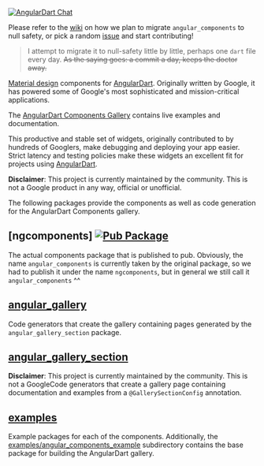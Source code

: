 [![AngularDart Chat](https://img.shields.io/gitter/room/angulardart/community?color=blue&label=angulardart%2Fcommunity&logo=matrix)](https://gitter.im/angulardart/community)

Please refer to the [wiki](https://github.com/angulardart-community/angular_components/wiki) on how we plan to migrate `angular_components` to null safety, or pick a random [issue](https://github.com/angulardart-community/angular_components/issues) and start contributing!

> I attempt to migrate it to null-safety little by little, perhaps one `dart`
file every day. ~~As the saying goes: a commit a day, keeps the doctor away.~~

[Material design] components for [AngularDart]. Originally written by Google, it
has powered some of Google's most sophisticated and mission-critical applications.

The [AngularDart Components Gallery] contains live examples and documentation.

This productive and stable set of widgets, originally contributed to by hundreds of
Googlers, make debugging and deploying your app easier. Strict latency and
testing policies make these widgets an excellent fit for projects using
[AngularDart].

**Disclaimer**: This project is currently maintained by the community. This is
not a Google product in any way, official or unofficial.

[Material design]: https://material.io/guidelines
[AngularDart]: https://angulardart.xyz
[applications]: https://news.dartlang.org/2016/03/the-new-adwords-ui-uses-dart-we-asked.html
[AngularDart Components Gallery]: https://gallery.angulardart.xyz

The following packages provide the components as well as code generation for the
AngularDart Components gallery.

## [ngcomponents]&nbsp;[![Pub Package](https://img.shields.io/pub/v/ngcomponents.svg)](https://pub.dev/packages/ngcomponents)

The actual components package that is published to pub. Obviously, the name
`angular_components` is currently taken by the original package, so we had to
publish it under the name `ngcomponents`, but in general we still call it
`angular_components` ^^

## [angular_gallery]

Code generators that create the gallery containing pages generated by the
`angular_gallery_section` package.

## [angular_gallery_section]

**Disclaimer**: This project is currently maintained by the community. This is not a GoogleCode generators that create a gallery page containing documentation and examples
from a `@GallerySectionConfig` annotation.

## [examples]

Example packages for each of the components. Additionally, the
[examples/angular_components_example] subdirectory contains the base package
for building the AngularDart gallery.

[angular_components]: (https://github.com/angulardart-community/angular_components/tree/master/ngcomponents)
[angular_gallery]: (https://github.com/angulardart-community/angular_components/tree/master/angular_gallery)
[angular_gallery_section]: (https://github.com/angulardart-community/angular_components/tree/master/angular_gallery_section)
[examples]: (https://github.com/angulardart-community/angular_components/tree/master/examples)
[examples/angular_components_example]: (https://github.com/angulardart-community/angular_components/tree/master/examples/angular_components_example)

